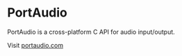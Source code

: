 # PortAudio

PortAudio is a cross-platform C API for audio input/output.

Visit [portaudio.com](http://portaudio.com)
